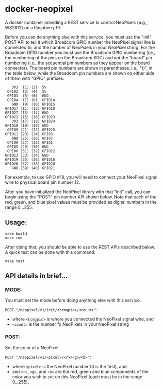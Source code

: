 # docker-neopixel

A docker container providing a REST service to control NeoPixels (e.g., WS2812)  on a Raspberry Pi.

Before you can do anything else with this service, you must use the "init" POST API to tell it which Broadcom GPIO number the NeoPixel signal line is connected to, and the number of NeoPixels in your NeoPixel string. For the Broadcom GPIO number you must use the Broadcom GPIO numbering (i.e., the numbering of the pins on the Broadcom SOC) and *not* the "board" pin numbering (i.e., the sequential pin numbers as they appear on the board connector). The board pin numbers are shown in parentheses, i.e., "()", in the table below, while the Broadcom pin numbers are shown on either side of them with "GPIO" prefixes:

```
   3V3  (1) (2)  5V    
 GPIO2  (3) (4)  5V    
 GPIO3  (5) (6)  GND   
 GPIO4  (7) (8)  GPIO14
   GND  (9) (10) GPIO15
GPIO17 (11) (12) GPIO18
GPIO27 (13) (14) GND   
GPIO22 (15) (16) GPIO23
   3V3 (17) (18) GPIO24
GPIO10 (19) (20) GND   
 GPIO9 (21) (22) GPIO25
GPIO11 (23) (24) GPIO8 
   GND (25) (26) GPIO7 
 GPIO0 (27) (28) GPIO1 
 GPIO5 (29) (30) GND   
 GPIO6 (31) (32) GPIO12
GPIO13 (33) (34) GND   
GPIO19 (35) (36) GPIO16
GPIO26 (37) (38) GPIO20
   GND (39) (40) GPIO21
```

For example, to use GPIO #18, you will need to connect your NeoPixel signal wire to physical board pin number 12.

After you have initialized the NeoPixel library with that "init" call, you can begin using the "POST" pin number API shown below. Note that each of the red, green, and blue pixel values must be provided as digital numbers in the range 0...255.

## Usage:

```
make build
make run
```

After doing that, you should be able to use the REST APIs described below. A quick test can be done with this command:

```
make test
```

## API details in brief...

### MODE:

You must set the mode before doing anything else with this service.

`POST "/neopixel/v1/init/<bcmgpio>/<count>"`:
 - where `<bcmgpio>` is where you connected the NeoPixel signal wire, and
 - `<count>` is the number fo NeoPixels in your NeoPixel string

### POST:

Set the color of a NeoPixel

`POST "/neopixel/v1/<pixel>/<r>/<g>/<b>"`:
 - where `<pixel>` is the NeoPixel number (0 is the first), and
 - and `<r>`, `<g>`, and `<b>` are the red, green and blue components of the color you wish to set on this NeoPixel (each must be in the range 0...255).


